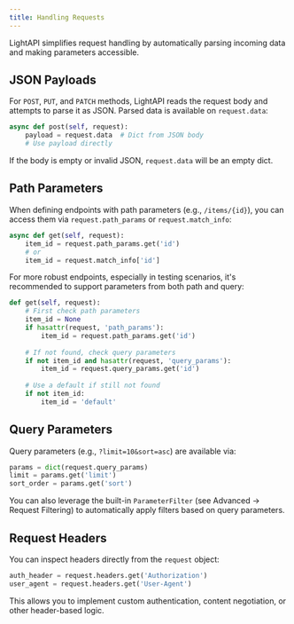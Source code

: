 ```yaml
---
title: Handling Requests
---
```


LightAPI simplifies request handling by automatically parsing incoming data and making parameters accessible.

## JSON Payloads

For `POST`, `PUT`, and `PATCH` methods, LightAPI reads the request body and attempts to parse it as JSON. Parsed data is available on `request.data`:

```python
async def post(self, request):
    payload = request.data  # Dict from JSON body
    # Use payload directly
```

If the body is empty or invalid JSON, `request.data` will be an empty dict.

## Path Parameters

When defining endpoints with path parameters (e.g., `/items/{id}`), you can access them via `request.path_params` or `request.match_info`:

```python
async def get(self, request):
    item_id = request.path_params.get('id')
    # or
    item_id = request.match_info['id']
```

For more robust endpoints, especially in testing scenarios, it's recommended to support parameters from both path and query:

```python
def get(self, request):
    # First check path parameters
    item_id = None
    if hasattr(request, 'path_params'):
        item_id = request.path_params.get('id')
        
    # If not found, check query parameters
    if not item_id and hasattr(request, 'query_params'):
        item_id = request.query_params.get('id')
        
    # Use a default if still not found
    if not item_id:
        item_id = 'default'
```

## Query Parameters

Query parameters (e.g., `?limit=10&sort=asc`) are available via:

```python
params = dict(request.query_params)
limit = params.get('limit')
sort_order = params.get('sort')
```

You can also leverage the built-in `ParameterFilter` (see Advanced → Request Filtering) to automatically apply filters based on query parameters.

## Request Headers

You can inspect headers directly from the `request` object:

```python
auth_header = request.headers.get('Authorization')
user_agent = request.headers.get('User-Agent')
```

This allows you to implement custom authentication, content negotiation, or other header-based logic.
